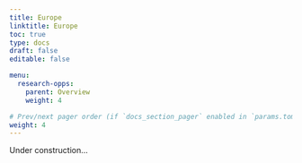 ```yaml
---
title: Europe
linktitle: Europe
toc: true
type: docs
draft: false
editable: false

menu:
  research-opps:
    parent: Overview
    weight: 4

# Prev/next pager order (if `docs_section_pager` enabled in `params.toml`)
weight: 4
---
```


Under construction...

